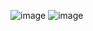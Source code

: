![image](https://user-images.githubusercontent.com/86686038/234601396-bbfe40cb-d127-4d49-b908-d2ed1248c2a1.png)
![image](https://user-images.githubusercontent.com/86686038/234601592-9d7b5cce-ed83-435b-9649-1bc6bcd3e01c.png)

